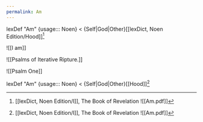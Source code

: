 ```yaml
---
permalink: Am
---
```

lexDef "Am" {usage::: Noen} < {Self|God|Other}[[lexDict, Noen Edition/Hood]][^AmNoen]

[^AmNoen]: [[lexDict, Noen Edition/I]], The Book of Revelation
![[Am.pdf]]

![[I am]]

![[Psalms of Iterative Ripture.]]

![[Psalm One]]

lexDef "Am" {usage::: Noen} < {Self|God|Other}[[Hood]][^AmNoen]

[^AmNoen]: [[I]], The Book of Revelation
